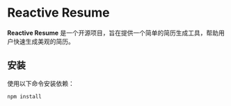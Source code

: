 # Reactive Resume

**Reactive Resume** 是一个开源项目，旨在提供一个简单的简历生成工具，帮助用户快速生成美观的简历。

## 安装

使用以下命令安装依赖：
```bash
npm install
